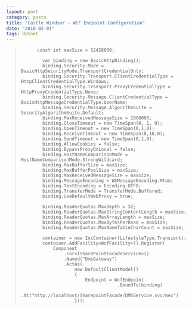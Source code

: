 ```yaml
---
layout: post
category: posts
title: "Castle Windsor – WCF Endpoint Configuration"
date: "2010-02-01"
tags: dotnet
---
```


>           const int maxSize = 52428800;
> 
>             var binding = new BasicHttpBinding();
>             binding.Security.Mode = BasicHttpSecurityMode.TransportCredentialOnly;
>             binding.Security.Transport.ClientCredentialType = HttpClientCredentialType.Windows;
>             binding.Security.Transport.ProxyCredentialType = HttpProxyCredentialType.None;
>             binding.Security.Message.ClientCredentialType = BasicHttpMessageCredentialType.UserName;
>             binding.Security.Message.AlgorithmSuite = SecurityAlgorithmSuite.Default;
>             binding.MaxReceivedMessageSize = 1000000;
>             binding.CloseTimeout = new TimeSpan(0, 1, 0);
>             binding.OpenTimeout = new TimeSpan(0,1,0);
>             binding.ReceiveTimeout = new TimeSpan(0,10,0);
>             binding.SendTimeout = new TimeSpan(0,1,0);
>             binding.AllowCookies = false;
>             binding.BypassProxyOnLocal = false;
>             binding.HostNameComparisonMode = HostNameComparisonMode.StrongWildcard;
>             binding.MaxBufferSize = maxSize;
>             binding.MaxBufferPoolSize = maxSize;
>             binding.MaxReceivedMessageSize = maxSize;
>             binding.MessageEncoding = WSMessageEncoding.Mtom;
>             binding.TextEncoding = Encoding.UTF8;
>             binding.TransferMode = TransferMode.Buffered;
>             binding.UseDefaultWebProxy = true;
> 
>             binding.ReaderQuotas.MaxDepth = 32;
>             binding.ReaderQuotas.MaxStringContentLength = maxSize;
>             binding.ReaderQuotas.MaxArrayLength = maxSize;
>             binding.ReaderQuotas.MaxBytesPerRead = maxSize;
>             binding.ReaderQuotas.MaxNameTableCharCount = maxSize;
> 
>             container = new IocContainer(LifestyleType.Transient);
>             container.AddFacility<WcfFacility>().Register(
>                 Component
>                     .For<ISharePointFacadeService>()
>                     .Named("DmsGateway")
>                     .ActAs(
>                         new DefaultClientModel()
>                         {
>                             Endpoint = WcfEndpoint
>                                         .BoundTo(binding)
>                                         .At("http://localhost/SharepointFacade/DMSService.svc/mex")
>                         }));

